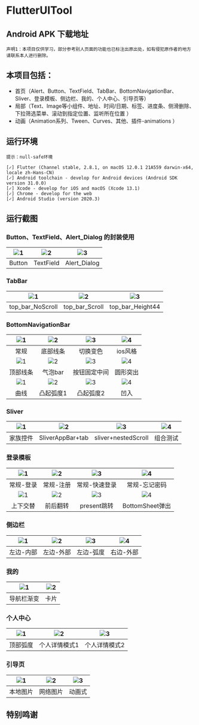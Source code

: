 # FlutterUITool

## Android APK 下载地址

`声明1：本项目仅供学习，部分参考别人页面的功能也已标注出原出处，如有侵犯原作者的地方请联系本人进行删除。`


## 本项目包括：

- 首页（Alert、Button、TextField、TabBar、BottomNavigationBar、Sliver、登录模板、侧边栏、我的、个人中心、引导页等）
- 局部（Text、Image等小组件、地址、时间/日期、标签、进度条、侧滑删除、下拉筛选菜单、滚动到指定位置、监听所在位置 ）
- 动画（Animation系列、Tween、Curves、其他、插件-animations ）


## 运行环境
`提示：null-safe环境`
```
[✓] Flutter (Channel stable, 2.8.1, on macOS 12.0.1 21A559 darwin-x64, locale zh-Hans-CN)
[✓] Android toolchain - develop for Android devices (Android SDK version 31.0.0)
[✓] Xcode - develop for iOS and macOS (Xcode 13.1)
[✓] Chrome - develop for the web
[✓] Android Studio (version 2020.3)

```

## 运行截图

### Button、TextField、Alert_Dialog 的封装使用
|![1](https://github.com/dushiling/project_image/blob/main/flutter_ui_tool/other/button.jpg)|![2](https://github.com/dushiling/project_image/blob/main/flutter_ui_tool/other/textfield.jpg)|![3](https://github.com/dushiling/project_image/blob/main/flutter_ui_tool/other/alert_dialog.jpg)|
| :--: | :--: | :--: |
|Button|TextField|Alert_Dialog|



### TabBar
|![1](https://github.com/dushiling/project_image/blob/main/flutter_ui_tool/Tabbar/top_bar_NoScroll.jpeg)|![2](https://github.com/dushiling/project_image/blob/main/flutter_ui_tool/Tabbar/top_bar_Scroll.jpeg)|![3](https://github.com/dushiling/project_image/blob/main/flutter_ui_tool/Tabbar/top_bar_Height44.jpeg)|
| :--: | :--: | :--: | 
|top_bar_NoScroll|top_bar_Scroll|top_bar_Height44|



### BottomNavigationBar
|![1](https://github.com/dushiling/project_image/blob/main/flutter_ui_tool/bottomNavigationBar/general.jpg)|![2](https://github.com/dushiling/project_image/blob/main/flutter_ui_tool/bottomNavigationBar/bottom_line.jpg)|![3](https://github.com/dushiling/project_image/blob/main/flutter_ui_tool/bottomNavigationBar/change_color.gif)|![4](https://github.com/dushiling/project_image/blob/main/flutter_ui_tool/bottomNavigationBar/ios_style.jpg)|
| :--: | :--: | :--: | :--: |
|常规|底部线条|切换变色|ios风格|
|![1](https://github.com/dushiling/project_image/blob/main/flutter_ui_tool/bottomNavigationBar/top_line.gif)|![2](https://github.com/dushiling/project_image/blob/main/flutter_ui_tool/bottomNavigationBar/bubble_bar.gif)|![3](https://github.com/dushiling/project_image/blob/main/flutter_ui_tool/bottomNavigationBar/float_button.jpg)|![4](https://github.com/dushiling/project_image/blob/main/flutter_ui_tool/bottomNavigationBar/round.gif)|
|顶部线条|气泡bar|按钮固定中间|圆形突出|
|![1](https://github.com/dushiling/project_image/blob/main/flutter_ui_tool/bottomNavigationBar/curve.gif)|![2](https://github.com/dushiling/project_image/blob/main/flutter_ui_tool/bottomNavigationBar/convex.gif)|![3](https://github.com/dushiling/project_image/blob/main/flutter_ui_tool/bottomNavigationBar/convex2.jpg)|![4](https://github.com/dushiling/project_image/blob/main/flutter_ui_tool/bottomNavigationBar/concave.gif)|
|曲线|凸起弧度1|凸起弧度2|凹入|


### Sliver
|![1](https://github.com/dushiling/project_image/blob/main/flutter_ui_tool/sliver/family_widget.jpg)|![2](https://github.com/dushiling/project_image/blob/main/flutter_ui_tool/sliver/sliverAppBar_tab.gif)|![3](https://github.com/dushiling/project_image/blob/main/flutter_ui_tool/sliver/sliver_nestedScrollview.gif)|![4](https://github.com/dushiling/project_image/blob/main/flutter_ui_tool/sliver/combination.jpg)|
| :--: | :--: | :--: | :--: |
|家族控件|SliverAppBar+tab|sliver+nestedScroll|组合测试|


### 登录模板
|![1](https://github.com/dushiling/project_image/blob/main/flutter_ui_tool/login/ordinary_1.jpg)|![2](https://github.com/dushiling/project_image/blob/main/flutter_ui_tool/login/ordinary_2.jpg)|![3](https://github.com/dushiling/project_image/blob/main/flutter_ui_tool/login/ordinary_3.jpg)|![4](https://github.com/dushiling/project_image/blob/main/flutter_ui_tool/login/ordinary_4.jpg)|
| :--: | :--: | :--: | :--: |
|常规-登录|常规-注册|常规-快速登录|常规-忘记密码|
|![1](https://github.com/dushiling/project_image/blob/main/flutter_ui_tool/login/top_bottom.gif)|![2](https://github.com/dushiling/project_image/blob/main/flutter_ui_tool/login/overturn.gif)|![3](https://github.com/dushiling/project_image/blob/main/flutter_ui_tool/login/present.jpg)|![4](https://github.com/dushiling/project_image/blob/main/flutter_ui_tool/login/bottomSheet.gif)|
|上下交替|前后翻转|present跳转|BottomSheet弹出|


### 侧边栏
|![1](https://github.com/dushiling/project_image/blob/main/flutter_ui_tool/sidebar/left_inner.jpg)|![2](https://github.com/dushiling/project_image/blob/main/flutter_ui_tool/sidebar/left_out.jpg)|![3](https://github.com/dushiling/project_image/blob/main/flutter_ui_tool/sidebar/left_out_radian.jpg)|![4](https://github.com/dushiling/project_image/blob/main/flutter_ui_tool/sidebar/right_out.jpg)|
| :--: | :--: | :--: | :--: |
|左边-内部|左边-外部|左边-弧度|右边-外部|

### 我的
|![1](https://github.com/dushiling/project_image/blob/main/flutter_ui_tool/mine/appbar_gradient.jpg)|![2](https://github.com/dushiling/project_image/blob/main/flutter_ui_tool/mine/card.jpg)|
| :--: | :--: |
|导航栏渐变|卡片|


### 个人中心
|![1](https://github.com/dushiling/project_image/blob/main/flutter_ui_tool/person_center/person1.jpg)|![2](https://github.com/dushiling/project_image/blob/main/flutter_ui_tool/person_center/person2.jpg)|![3](https://github.com/dushiling/project_image/blob/main/flutter_ui_tool/person_center/person3.jpg)|
| :--: | :--: | :--: |
|顶部弧度|个人详情模式1|个人详情模式2|

### 引导页
|![1](https://github.com/dushiling/project_image/blob/main/flutter_ui_tool/guidance/g1.jpg)|![2](https://github.com/dushiling/project_image/blob/main/flutter_ui_tool/guidance/g2.jpg)|![3](https://github.com/dushiling/project_image/blob/main/flutter_ui_tool/guidance/g3.gif)|
| :--: | :--: | :--: |
|本地图片|网络图片|动画式|




## 特别鸣谢